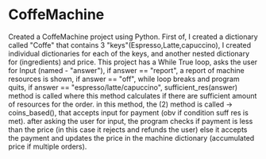 # CoffeMachine
Created a CoffeMachine project using Python.
First of, I created a dictionary called "Coffe" that contains 3 "keys"(Espresso,Latte,capuccino), I created individual dictionaries for each of the keys, and another nested dictionary for (ingredients) and price.
This project has a While True loop, asks the user for Input (named - "answer"), if answer == "report", a report of machine resources is shown,
                                                                                if answer == "off", while loop breaks and program quits,
                                                                                if answer == "espresso/latte/capuccino", sufficient_res(answer) method
is called where this method calculates if there are sufficient amount of resources for the order.
in this method, the (2) method is called -> coins_based(), that accepts input for payment (obv if condition suff res is met).
after asking the user for input, the program checks if payment is less than the price (in this case it rejects and refunds the user) else it accepts the payment and updates the price in the machine dictionary (accumulated price if multiple orders).
